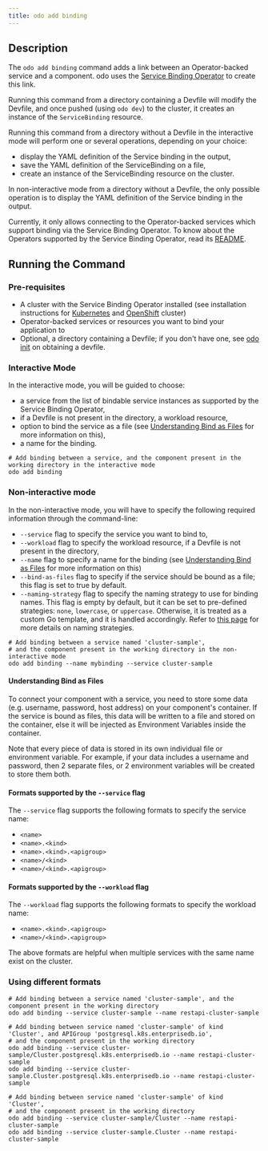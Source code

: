 ```yaml
---
title: odo add binding
---
```


## Description
The `odo add binding` command adds a link between an Operator-backed service and a component. odo uses the [Service Binding Operator](https://github.com/redhat-developer/service-binding-operator/) to create this link. 

Running this command from a directory containing a Devfile will modify the Devfile, and once pushed (using `odo dev`) to the cluster, it creates an instance of the `ServiceBinding` resource.

Running this command from a directory without a Devfile in the interactive mode will perform one or several operations,
depending on your choice:
- display the YAML definition of the Service binding in the output,
- save the YAML definition of the ServiceBinding on a file,
- create an instance of the ServiceBinding resource on the cluster.

In non-interactive mode from a directory without a Devfile, the only possible operation is to display the YAML definition of the Service binding in the output.

Currently, it only allows connecting to the Operator-backed services which support binding via the Service Binding Operator.
To know about the Operators supported by the Service Binding Operator, read its [README](https://github.com/redhat-developer/service-binding-operator#known-bindable-operators).

## Running the Command

### Pre-requisites
* A cluster with the Service Binding Operator installed (see installation instructions for [Kubernetes](../overview/cluster-setup/kubernetes.md#installing-the-service-binding-operator) and [OpenShift](../overview/cluster-setup/openshift.md#installing-the-service-binding-operator) cluster)
* Operator-backed services or resources you want to bind your application to
* Optional, a directory containing a Devfile; if you don't have one, see [odo init](init.md) on obtaining a devfile.

### Interactive Mode
In the interactive mode, you will be guided to choose:
* a service from the list of bindable service instances as supported by the Service Binding Operator,
* if a Devfile is not present in the directory, a workload resource,
* option to bind the service as a file (see [Understanding Bind as Files](#understanding-bind-as-files) for more information on this),
* a name for the binding.

```shell
# Add binding between a service, and the component present in the working directory in the interactive mode
odo add binding
```

### Non-interactive mode
In the non-interactive mode, you will have to specify the following required information through the command-line:
* `--service` flag to specify the service you want to bind to,
* `--workload` flag to specify the workload resource, if a Devfile is not present in the directory,
* `--name` flag to specify a name for the binding (see [Understanding Bind as Files](#understanding-bind-as-files) for more information on this)
* `--bind-as-files` flag to specify if the service should be bound as a file; this flag is set to true by default.
* `--naming-strategy` flag to specify the naming strategy to use for binding names. This flag is empty by default, 
  but it can be set to pre-defined strategies: `none`, `lowercase`, or `uppercase`.
  Otherwise, it is treated as a custom Go template, and it is handled accordingly.
  Refer to [this page](https://docs.openshift.com/container-platform/4.10/applications/connecting_applications_to_services/binding-workloads-using-sbo.html#sbo-naming-strategies_binding-workloads-using-sbo) for more details on naming strategies.

```shell
# Add binding between a service named 'cluster-sample',
# and the component present in the working directory in the non-interactive mode
odo add binding --name mybinding --service cluster-sample
```

#### Understanding Bind as Files
To connect your component with a service, you need to store some data (e.g. username, password, host address) on your component's container.
If the service is bound as files, this data will be written to a file and stored on the container, else it will be injected as Environment Variables inside the container.

Note that every piece of data is stored in its own individual file or environment variable.
For example, if your data includes a username and password, then 2 separate files, or 2 environment variables will be created to store them both.

#### Formats supported by the `--service` flag
The `--service` flag supports the following formats to specify the service name:
* `<name>`
* `<name>.<kind>`
* `<name>.<kind>.<apigroup>`
* `<name>/<kind>`
* `<name>/<kind>.<apigroup>`

#### Formats supported by the `--workload` flag
The `--workload` flag supports the following formats to specify the workload name:
* `<name>.<kind>.<apigroup>`
* `<name>/<kind>.<apigroup>`

The above formats are helpful when multiple services with the same name exist on the cluster.

### Using different formats
```shell
# Add binding between a service named 'cluster-sample', and the component present in the working directory
odo add binding --service cluster-sample --name restapi-cluster-sample

# Add binding between service named 'cluster-sample' of kind 'Cluster', and APIGroup 'postgresql.k8s.enterprisedb.io',
# and the component present in the working directory 
odo add binding --service cluster-sample/Cluster.postgresql.k8s.enterprisedb.io --name restapi-cluster-sample
odo add binding --service cluster-sample.Cluster.postgresql.k8s.enterprisedb.io --name restapi-cluster-sample

# Add binding between service named 'cluster-sample' of kind 'Cluster',
# and the component present in the working directory
odo add binding --service cluster-sample/Cluster --name restapi-cluster-sample
odo add binding --service cluster-sample.Cluster --name restapi-cluster-sample
```
